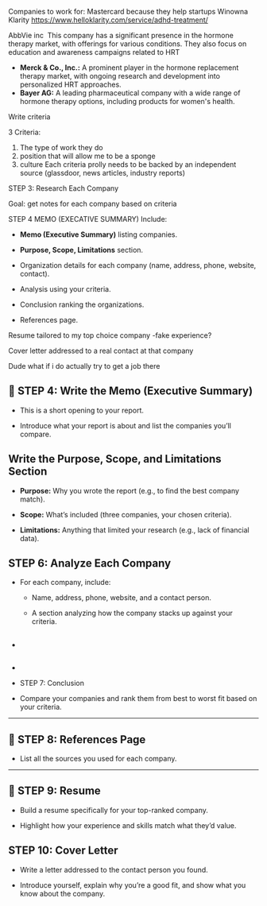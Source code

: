 Companies to work for:
Mastercard because they help startups
Winowna
Klarity https://www.helloklarity.com/service/adhd-treatment/

AbbVie inc
 This company has a significant presence in the hormone therapy market, with offerings for various conditions. They also focus on education and awareness campaigns related to HRT

- **Merck & Co., Inc.:** A prominent player in the hormone replacement therapy market, with ongoing research and development into personalized HRT approaches.
- **Bayer AG:** A leading pharmaceutical company with a wide range of hormone therapy options, including products for women's health.

Write criteria

3 Criteria: 
1. The type of work they do
2.  position that will allow me to be a sponge
3. culture
Each criteria prolly needs to be backed by an independent source (glassdoor, news articles, industry reports)

STEP 3: Research Each Company

Goal: get notes for each company based on criteria

STEP 4 MEMO (EXECATIVE SUMMARY) Include:

- **Memo (Executive Summary)** listing companies.
    
- **Purpose, Scope, Limitations** section.
    
- Organization details for each company (name, address, phone, website, contact).
    
- Analysis using your criteria.
    
- Conclusion ranking the organizations.
    
- References page.

Resume tailored to my top choice company
-fake experience?

Cover letter addressed to a real contact at that company

Dude what if i do actually try to get a job there


## 📄 STEP 4: Write the Memo (Executive Summary)

- This is a short opening to your report.
    
- Introduce what your report is about and list the companies you’ll compare.
## Write the Purpose, Scope, and Limitations Section

- **Purpose:** Why you wrote the report (e.g., to find the best company match).
    
- **Scope:** What’s included (three companies, your chosen criteria).
    
- **Limitations:** Anything that limited your research (e.g., lack of financial data).

## STEP 6: Analyze Each Company

- For each company, include:
    
    - Name, address, phone, website, and a contact person.
        
    - A section analyzing how the company stacks up against your criteria.
- ## 
- 
- STEP 7: Conclusion

- Compare your companies and rank them from best to worst fit based on your criteria.
    

---

## 📖 STEP 8: References Page

- List all the sources you used for each company.
    

---

## 📄 STEP 9: Resume

- Build a resume specifically for your top-ranked company.
    
- Highlight how your experience and skills match what they’d value.


## STEP 10: Cover Letter

- Write a letter addressed to the contact person you found.
    
- Introduce yourself, explain why you’re a good fit, and show what you know about the company.